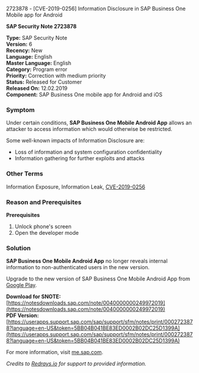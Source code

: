 2723878 - [CVE-2019-0256] Information Disclosure in SAP Business One Mobile app for Android

**SAP Security Note 2723878**

**Type:** SAP Security Note  
**Version:** 6  
**Recency:** New  
**Language:** English  
**Master Language:** English  
**Category:** Program error  
**Priority:** Correction with medium priority  
**Status:** Released for Customer  
**Released On:** 12.02.2019  
**Component:** SAP Business One mobile app for Android and iOS

### Symptom
Under certain conditions, **SAP Business One Mobile Android App** allows an attacker to access information which would otherwise be restricted.

Some well-known impacts of Information Disclosure are:
- Loss of information and system configuration confidentiality
- Information gathering for further exploits and attacks

### Other Terms
Information Exposure, Information Leak, [CVE-2019-0256](http://cve.mitre.org/cgi-bin/cvename.cgi?name=2019-0256)

### Reason and Prerequisites
**Prerequisites**
1. Unlock phone's screen
2. Open the developer mode

### Solution
**SAP Business One Mobile Android App** no longer reveals internal information to non-authenticated users in the new version.

Upgrade to the new version of SAP Business One Mobile Android App from [Google Play](https://play.google.com/store/apps/details?id=b1.mobile.android).

**Download for SNOTE:** [https://notesdownloads.sap.com/note/0040000000249972019](https://notesdownloads.sap.com/note/0040000000249972019)  
**PDF Version:** [https://userapps.support.sap.com/sap/support/sfm/notes/print/0002723878?language=en-US&token=5BB04B041BE83ED0002B02DC25D1399A](https://userapps.support.sap.com/sap/support/sfm/notes/print/0002723878?language=en-US&token=5BB04B041BE83ED0002B02DC25D1399A)

For more information, visit [me.sap.com](https://me.sap.com/servicessupport/knowledge).

*Credits to [Redrays.io](https://redrays.io) for support to provided information.*